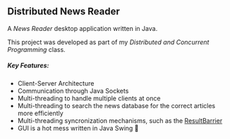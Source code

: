 ## Distributed News Reader

A *News Reader* desktop application written in Java.

This project was developed as part of my *Distributed and Concurrent Programming* class.

##### Key Features:
- Client-Server Architecture
- Communication through Java Sockets
- Multi-threading to handle multiple clients at once
- Multi-threading to search the news database for the correct articles more efficiently
- Multi-threading syncronization mechanisms, such as the [ResultBarrier](.\common\src\common\ResultBarrier.md)
- GUI is a hot mess written in Java Swing 🤮 